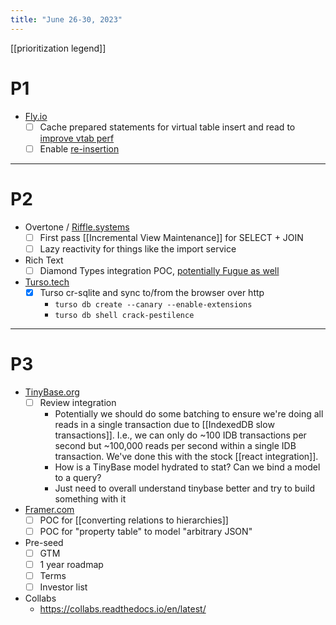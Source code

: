 ```yaml
---
title: "June 26-30, 2023"
---
```


[[prioritization legend]]

# P1
- [Fly.io](https://fly.io)
	- [ ] Cache prepared statements for virtual table insert and read to [improve vtab perf](https://github.com/vlcn-io/cr-sqlite/issues/252)
	- [ ] Enable [re-insertion](https://github.com/vlcn-io/cr-sqlite/issues/71)
---
# P2
- Overtone / [Riffle.systems](https://riffle.systems)
	- [ ] First pass [[Incremental View Maintenance]] for SELECT + JOIN
	- [ ] Lazy reactivity for things like the import service
- Rich Text
	- [ ] Diamond Types integration POC, [potentially Fugue as well](https://github.com/vlcn-io/cr-sqlite/issues/65)
- [Turso.tech](https://turso.tech)
	- [x] Turso cr-sqlite and sync to/from the browser over http
		- `turso db create --canary --enable-extensions`
		- `turso db shell crack-pestilence`
---
# P3
- [TinyBase.org](https://tinybase.org)
	- [ ] Review integration
		- Potentially we should do some batching to ensure we're doing all reads in a single transaction due to [[IndexedDB slow transactions]]. I.e., we can only do ~100 IDB transactions per second but ~100,000 reads per second within a single IDB transaction. We've done this with the stock [[react integration]].
		- How is a TinyBase model hydrated to stat? Can we bind a model to a query?
		- Just need to overall understand tinybase better and try to build something with it
- [Framer.com](https://framer.com)
	- [ ] POC for [[converting relations to hierarchies]]
	- [ ] POC for "property table" to model "arbitrary JSON"
- Pre-seed
	- [ ] GTM
	- [ ] 1 year roadmap
	- [ ] Terms
	- [ ] Investor list
- Collabs
	- https://collabs.readthedocs.io/en/latest/